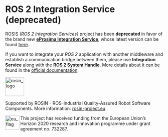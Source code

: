 # ROS 2 Integration Service (deprecated)
ROSIS *(ROS 2 Integration Services)* project has been **deprecated** in favor of the brand new <b>[eProsima
Integration Service](https://github.com/eProsima/Integration-Service)</b>, whose latest version can be found [here](https://github.com/eProsima/Integration-Service/releases).

If you want to integrate your *ROS 2* application with another middleware and establish a communication
bridge between them, please use **Integration Service** along with the <b>[ROS 2 System Handle](https://github.com/eProsima/ROS2-SH)</b>.
More details about it can be found in the [official documentation](https://integration-service.docs.eprosima.com/en/latest/user_manual/systemhandle/ros2_sh.html).

<a href="http://rosin-project.eu">
  <img src="http://rosin-project.eu/wp-content/uploads/rosin_ack_logo_wide.png"
       alt="rosin_logo" height="60" >
</a>

Supported by ROSIN - ROS-Industrial Quality-Assured Robot Software Components.
More information: <a href="http://rosin-project.eu">rosin-project.eu</a>

<img src="http://rosin-project.eu/wp-content/uploads/rosin_eu_flag.jpg"
     alt="eu_flag" height="45" align="left" >

This project has received funding from the European Union’s Horizon 2020
research and innovation programme under grant agreement no. 732287.
